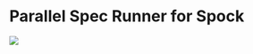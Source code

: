 # Parallel Spec Runner for Spock

[![](https://jitpack.io/v/jamespan/spock-parallel-spec.svg)](https://jitpack.io/#jamespan/spock-parallel-spec)



